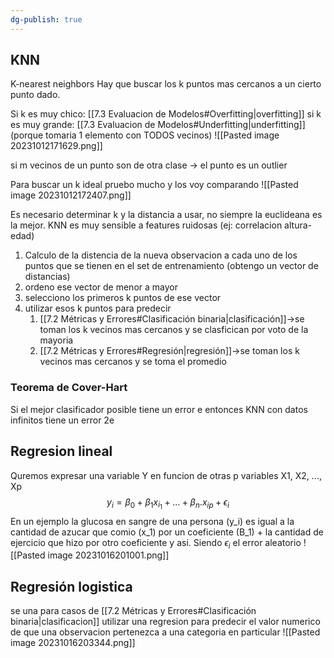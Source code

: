 ```yaml
---
dg-publish: true
---
```

## KNN
K-nearest neighbors 
Hay que buscar los k puntos mas cercanos a un cierto punto dado.

Si k es muy chico: [[7.3 Evaluacion de Modelos#Overfitting|overfitting]]
si k es muy grande: [[7.3 Evaluacion de Modelos#Underfitting|underfitting]] (porque tomaria 1 elemento con TODOS vecinos)
![[Pasted image 20231012171629.png]]

si m vecinos de un punto son de otra clase -> el punto es un outlier

Para buscar un k ideal pruebo mucho y los voy comparando 
![[Pasted image 20231012172407.png]]

Es necesario determinar k y la distancia a usar, no siempre la euclideana es la mejor. KNN es muy sensible a features ruidosas (ej: correlacion altura-edad)

1. Calculo de la distencia de la nueva observacion a cada uno de los puntos que se tienen en el set de entrenamiento (obtengo un vector de distancias)
2. ordeno ese vector de menor a mayor
3. selecciono los primeros k puntos de ese vector
4. utilizar esos k puntos para predecir 
	1. [[7.2 Métricas y Errores#Clasificación binaria|clasificación]]->se toman los k vecinos mas cercanos y se clasficican por voto de la mayoria
	2. [[7.2 Métricas y Errores#Regresión|regresión]]->se toman los k vecinos mas cercanos y se toma el promedio

### Teorema de Cover-Hart
Si el mejor clasificador posible tiene un error e entonces KNN con datos infinitos tiene un error 2e


## Regresion lineal 
Quremos expresar una variable Y en funcion de otras p variables X1, X2, ..., Xp
$$y_{i}= \beta_{0}+\beta_{1}x_{i_{1}}+\dots+\beta_{n}.x_{ip}+\epsilon_{i}$$
En un ejemplo la glucosa en sangre de una persona (y_i) es igual a la cantidad de azucar que comio (x_1) por un coeficiente (B_1) + la cantidad de ejercicio que hizo por otro coeficiente y asi. Siendo $\epsilon_{i}$ el error aleatorio
![[Pasted image 20231016201001.png]]

## Regresión logistica
se una para casos de [[7.2 Métricas y Errores#Clasificación binaria|clasificacion]]
utilizar una regresion para predecir el valor numerico de que una observacion pertenezca a una categoria en particular
![[Pasted image 20231016203344.png]]